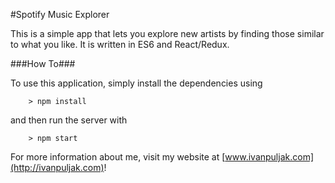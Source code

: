 #Spotify Music Explorer

This is a simple app that lets you explore new artists by finding those similar to what you like. It is written in ES6 and React/Redux.

###How To###

To use this application, simply install the dependencies using

```
    > npm install
```

and then run the server with 

```
    > npm start
```

For more information about me, visit my website at [www.ivanpuljak.com](http://ivanpuljak.com)!